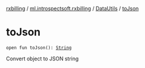 [rxbilling](../../index.md) / [ml.introspectsoft.rxbilling](../index.md) / [DataUtils](index.md) / [toJson](./to-json.md)

# toJson

`open fun toJson(): `[`String`](https://kotlinlang.org/api/latest/jvm/stdlib/kotlin/-string/index.html)

Convert object to JSON string

